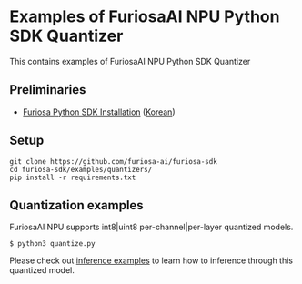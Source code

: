 # Examples of FuriosaAI NPU Python SDK Quantizer

This contains examples of FuriosaAI NPU Python SDK Quantizer

## Preliminaries
* [Furiosa Python SDK Installation](https://furiosa-ai.github.io/docs/latest/en/installation/python-sdk.html) ([Korean](https://furiosa-ai.github.io/docs/latest/ko/software/python-sdk.html))

## Setup
```
git clone https://github.com/furiosa-ai/furiosa-sdk
cd furiosa-sdk/examples/quantizers/
pip install -r requirements.txt
```

## Quantization examples

FuriosaAI NPU supports int8|uint8 per-channel|per-layer quantized models.

```console
$ python3 quantize.py
```

Please check out [inference examples](../inferences/) to learn how to inference through this quantized model.
